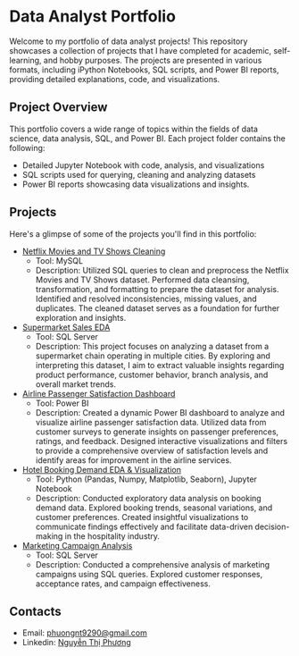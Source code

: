 # Data Analyst Portfolio
Welcome to my portfolio of data analyst projects! This repository showcases a collection of projects that I have completed for academic, self-learning, and hobby purposes. The projects are presented in various formats, including iPython Notebooks, SQL scripts, and Power BI reports, providing detailed explanations, code, and visualizations.
## Project Overview
This portfolio covers a wide range of topics within the fields of data science, data analysis, SQL, and Power BI. Each project folder contains the following:
- Detailed Jupyter Notebook with code, analysis, and visualizations
- SQL scripts used for querying, cleaning and analyzing datasets
- Power BI reports showcasing data visualizations and insights.
## Projects
Here's a glimpse of some of the projects you'll find in this portfolio:
- [Netflix Movies and TV Shows Cleaning](https://github.com/phuongnt00/DA-Porfolio/tree/main/Netflix%20Movies%20and%20TV%20Shows%20Cleaning)
  - Tool: MySQL 
  - Description: Utilized SQL queries to clean and preprocess the Netflix Movies and TV Shows dataset. Performed data cleansing, transformation, and formatting to prepare the dataset for analysis. Identified and resolved inconsistencies, missing values, and duplicates. The cleaned dataset serves as a foundation for further exploration and insights.
- [Supermarket Sales EDA](https://github.com/phuongnt00/DA-Porfolio/tree/main/Supermarket%20Sales%20EDA)
  - Tool: SQL Server
  - Description: This project focuses on analyzing a dataset from a supermarket chain operating in multiple cities. By exploring and interpreting this dataset, I aim to extract valuable insights regarding product performance, customer behavior, branch analysis, and overall market trends.
- [Airline Passenger Satisfaction Dashboard](https://github.com/phuongnt00/DA-Porfolio/tree/main/Airline%20Passenger%20Satisfaction%20Dashboard)
  - Tool: Power BI
  - Description: Created a dynamic Power BI dashboard to analyze and visualize airline passenger satisfaction data. Utilized data from customer surveys to generate insights on passenger preferences, ratings, and feedback. Designed interactive visualizations and filters to provide a comprehensive overview of satisfaction levels and identify areas for improvement in the airline services.
- [Hotel Booking Demand EDA & Visualization](https://github.com/phuongnt00/DA-Porfolio/tree/main/Hotel%20Booking%20Demand%20%26%20Visualization)
  - Tool: Python (Pandas, Numpy, Matplotlib, Seaborn), Jupyter Notebook
  - Description:  Conducted exploratory data analysis on booking demand data. Explored booking trends, seasonal variations, and customer preferences. Created insightful visualizations to communicate findings effectively and facilitate data-driven decision-making in the hospitality industry.
- [Marketing Campaign Analysis](https://github.com/phuongnt00/DA-Porfolio/tree/main/Marketing%20Campaign%20Analysis)
  - Tool: SQL Server
  - Description: Conducted a comprehensive analysis of marketing campaigns using SQL queries. Explored customer responses, acceptance rates, and campaign effectiveness.
## Contacts
- Email: phuongnt9290@gmail.com
- Linkedin: [Nguyễn Thị Phương](https://www.linkedin.com/in/nguy%E1%BB%85n-th%E1%BB%8B-ph%C6%B0%C6%A1ng-a70314227/)

